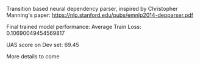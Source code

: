 Transition based neural dependency parser, inspired by Christopher Manning's paper:
https://nlp.stanford.edu/pubs/emnlp2014-depparser.pdf

Final trained model performance:
Average Train Loss: 0.10690049454569817

UAS score on Dev set: 69.45

More details to come